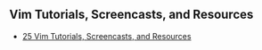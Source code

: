 ## Vim Tutorials, Screencasts, and Resources

- [25 Vim Tutorials, Screencasts, and Resources](https://code.tutsplus.com/articles/25-vim-tutorials-screencasts-and-resources--net-14631)

